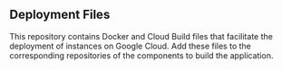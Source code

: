 ## Deployment Files

This repository contains Docker and Cloud Build files that facilitate the deployment of instances on Google Cloud. Add these files to the corresponding repositories of the components to build the application.
